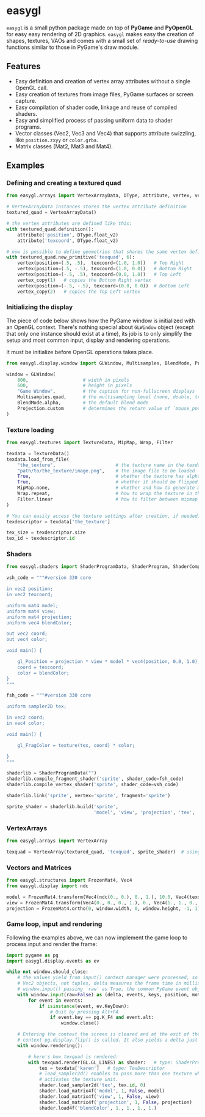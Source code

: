easygl
======

`easygl` is a small python package made on top of **PyGame** and **PyOpenGL** for easy
easy rendering of 2D graphics. `easygl` makes easy the creation of shapes,
textures, VAOs and comes with a small set of _ready-to-use_ drawing functions similar to
those in PyGame's draw module.

Features
---
+ Easy definition and creation of vertex array attributes without a single OpenGL call.
+ Easy creation of textures from image files, PyGame surfaces or screen capture.
+ Easy compilation of shader code, linkage and reuse of compiled shaders.
+ Easy and simplified process of passing uniform data to shader programs.
+ Vector classes (Vec2, Vec3 and Vec4) that supports attribute swizzling, like `position.zxyy` or `color.grba`.
+ Matrix classes (Mat2, Mat3 and Mat4).

Examples
---
### Defining and creating a textured quad ###

```python
from easygl.arrays import VertexArrayData, DType, attribute, vertex, vertex_copy

# VertexArrayData instances stores the vertex attribute definition
textured_quad = VertexArrayData()

# the vertex attributes are defined like this:
with textured_quad.definition():
    attribute('position', DType.float_v2)
    attribute('texcoord', DType.float_v2)

# now is possible to define geometries that shares the same vertex definition:
with textured_quad.new_primitive('texquad', 6):
    vertex(position=(.5, .5),  texcoord=(1.0, 1.0))   # Top Right
    vertex(position=(.5, -.5), texcoord=(1.0, 0.0))   # Bottom Right
    vertex(position=(-.5, .5), texcoord=(0.0, 1.0))   # Top Left
    vertex_copy(1)   # copies the Bottom Right vertex
    vertex(position=(-.5, -.5), texcoord=(0.0, 0.0))  # Bottom Left
    vertex_copy(2)   # copies the Top Left vertex
```

### Initializing the display ###
The piece of code below shows how the PyGame window is initialized with an OpenGL context.
There's nothing special about `GLWindow` object (except that only one instance should exist at a time),
its job is to only simplify the setup and most common input, display and rendering operations.

It must be initialize before OpenGL operations takes place.
```python
from easygl.display.window import GLWindow, Multisamples, BlendMode, Projection

window = GLWindow(
    800,                    # width in pixels
    600,                    # height in pixels
    "Game Window",          # the caption for non-fullscreen displays
    Multisamples.quad,      # the multisampling level (none, double, triple or quad)
    BlendMode.alpha,        # the default blend mode
    Projection.custom       # determines the return value of `mouse_position` and `mouse_motion` properties.
)
```

### Texture loading ###

```python
from easygl.textures import TextureData, MipMap, Wrap, Filter

texdata = TextureData()
texdata.load_from_file(
    "the_texture",                      # the texture name in the texdata object
    "path/to/the_texture/image.png",    # the image file to be loaded
    True,                               # whether the texture has alpha channel
    True,                               # whether it should be flipped vertically
    MipMap.none,                        # whether and how to generate mipmaps
    Wrap.repeat,                        # how to wrap the texture in the primitive
    Filter.linear                       # how to filter between mipmap levels
)

# You can easily access the texture settings after creation, if needed:
texdescriptor = texdata['the_texture']

tex_size = texdescriptor.size
tex_id = texdescriptor.id
```

### Shaders ###
```python
from easygl.shaders import ShaderProgramData, ShaderProgram, ShaderCompileError

vsh_code = """#version 330 core

in vec2 position;
in vec2 texcoord;

uniform mat4 model;
uniform mat4 view;
uniform mat4 projection;
uniform vec4 blendColor;

out vec2 coord;
out vec4 color;

void main() {

    gl_Position = projection * view * model * vec4(position, 0.0, 1.0);
    coord = texcoord;
    color = blendColor;
}
"""

fsh_code = """#version 330 core

uniform sampler2D tex;

in vec2 coord;
in vec4 color;

void main() {

    gl_FragColor = texture(tex, coord) * color;

}
"""

shaderlib = ShaderProgramData("")
shaderlib.compile_fragment_shader('sprite', shader_code=fsh_code)
shaderlib.compile_vertex_shader('sprite', shader_code=vsh_code)

shaderlib.link('sprite', vertex='sprite', fragment='sprite')

sprite_shader = shaderlib.build('sprite',
                                'model', 'view', 'projection', 'tex', 'blendColor')
```

### VertexArrays ###
```python
from easygl.arrays import VertexArray

texquad = VertexArray(textured_quad, 'texquad', sprite_shader)  # using values from examples above
```

### Vectors and Matrices ###
```python
from easygl.structures import FrozenMat4, Vec4
from easygl.display import ndc

model = FrozenMat4.transform(Vec4(ndc(0., 0.), 0., 1.), 10.0, Vec4(texdata['the_texture'].size, 1., 1.))
view = FrozenMat4.transform(Vec4(0., 0., 0., 1.), 0., Vec4(1., 1., 0., 1.))
projection = FrozenMat4.ortho(0, window.width, 0, window.height, -1, 1)

```

### Game loop, input and rendering ###
Following the examples above, we can now implement the game loop to process input and render the frame:
```python
import pygame as pg
import easygl.display.events as ev

while not window.should_close:
    # the values yield from input() context manager were processed, so position and motion are
    # Vec2 objects, not tuples, delta measures the frame time in milliseconds. By calling
    # window.input() passing `raw` as True, the common PyGame event objects are yield.
    with window.input(raw=False) as (delta, events, keys, position, motion):
        for event in events:
            if isinstance(event, ev.KeyDown):
                # Quit by pressing Alt+F4
                if event.key == pg.K_F4 and event.alt:
                    window.close()

    # Entering the context the screen is cleared and at the exit of the rendering
    # context pg.display.flip() is called. It also yields a delta just like input().
    with window.rendering():

        # here's how texquad is rendered:
        with texquad.render(GL.GL_LINES) as shader:   # type: ShaderProgram
            tex = texdata['karen']   # type: TexDescriptor
            # load_sampler2d() enables to pass more than one texture when needed. The last argument
            # activates the texture unit.
            shader.load_sampler2d('tex', tex.id, 0)
            shader.load_matrix4f('model', 1, False, model)
            shader.load_matrix4f('view', 1, False, view)
            shader.load_matrix4f('projection', 1, False, projection)
            shader.load4f('blendColor', 1., 1., 1., 1.)

```
